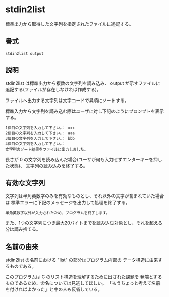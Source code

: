 # stdin2list

標準出力から取得した文字列を指定されたファイルに追記する。

## 書式

```
stdin2list output
```

## 説明

stdin2list は標準出力から複数の文字列を読み込み、
output が示すファイルに追記する(ファイルが存在しなければ作成する)。

ファイルへ出力する文字列は文字コードで昇順にソートする。

標準入力から文字列を読み込む際はユーザに対し下記のようにプロンプトを表示する。
```
1個目の文字列を入力して下さい。： xxx
2個目の文字列を入力して下さい。： aaa
3個目の文字列を入力して下さい。： bbb
4個目の文字列を入力して下さい。： 
文字列のソート結果をファイルに出力しました。
```

長さが 0 の文字列を読み込んだ場合(ユーザが何も入力せずエンターキーを押した状態)、
文字列の読み込みを終了する。

## 有効な文字列

文字列は半角英数字のみを有効なものとし、それ以外の文字が含まれていた場合は
標準エラーに下記のメッセージを出力して処理を終了する。

```
半角英数字以外が入力されたため、プログラムを終了します。
```

また、1つの文字列につき最大20バイトまでを読み込む対象とし、それを超える分は読み捨てる。

## 名前の由来

stdin2list の名前における "list" の部分はプログラム内部の
データ構造に由来するものである。

このプログラムは C のリスト構造を理解するために出された課題を
発端とするものであるため、命名については見逃してほしい。
「もうちょっと考えて名前を付ければよかった」と中の人も反省している。

